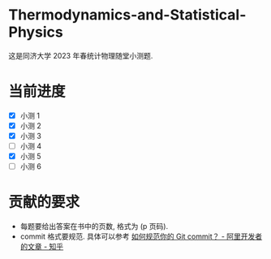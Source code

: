 # Thermodynamics-and-Statistical-Physics

这是同济大学 2023 年春统计物理随堂小测题.

# 当前进度

- [x] 小测 1
- [x] 小测 2
- [x] 小测 3
- [ ] 小测 4
- [x] 小测 5
- [ ] 小测 6

# 贡献的要求

- 每题要给出答案在书中的页数, 格式为 (p 页码).
- commit 格式要规范. 具体可以参考 [如何规范你的 Git commit？ - 阿里开发者的文章 - 知乎](https://zhuanlan.zhihu.com/p/182553920)
